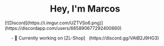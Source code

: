 <h1 align="center">Hey, I'm Marcos</h1>
[![Discord](https://i.imgur.com/UZTVSo6.png)](https://discordapp.com/users/665890677292400660)

<p align="center"> - 💼 Currently working on [ZL-Shop] &nbsp (https://discord.gg/VAtB2J9HG3)</p>

